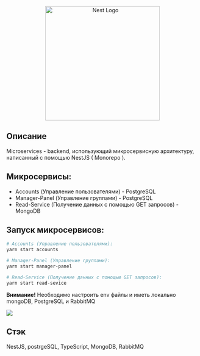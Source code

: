 <p align="center">
  <a href="http://nestjs.com/" target="blank"><img src="https://avatars.yandex.net/get-music-user-playlist/34120/606666247.1004.78267/m1000x1000?1607849310019&webp=false" width="300" alt="Nest Logo" /></a>
</p>

## Описание

Microservices - backend, использующий микросервисную архитектуру, написанный с помощью NestJS ( Monorepo ).<br>

## Микросервисы:

- Accounts (Управление пользователями) - PostgreSQL
- Manager-Panel (Управление группами) - PostgreSQL
- Read-Service (Получение данных с помощью GET запросов) - MongoDB

## Запуск микросервисов:

```bash
# Accounts (Управление пользователями):
yarn start accounts

# Manager-Panel (Управление группами):
yarn start manager-panel

# Read-Service (Получение данных с помощью GET запросов):
yarn start read-sevice
```

<b>Внимание!</b> Необходимо настроить env файлы и иметь локально mongoDB, PostgreSQL и RabbitMQ

<img src="https://i.ibb.co/XS9Cx52/1.png">

## Стэк

NestJS, postrgeSQL, TypeScript, MongoDB, RabbitMQ
